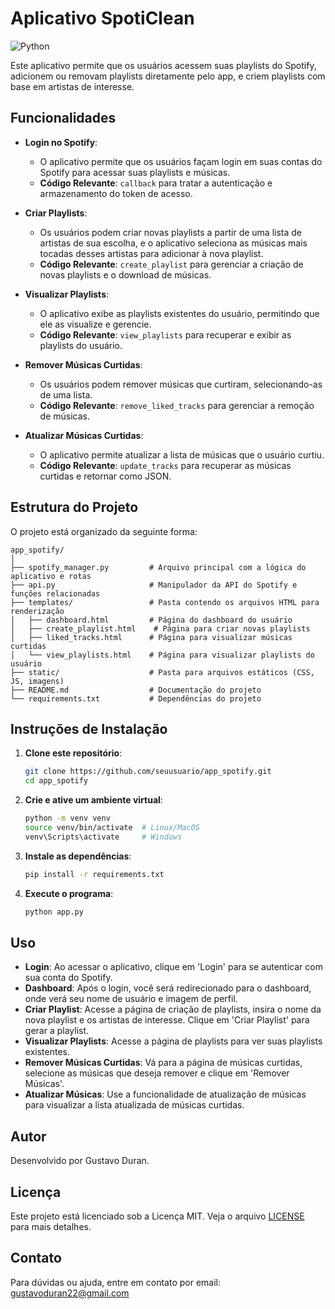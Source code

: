 # Aplicativo SpotiClean
![Python](https://img.shields.io/badge/python-3670A0?style=for-the-badge&logo=python&logoColor=ffdd54)

Este aplicativo permite que os usuários acessem suas playlists do Spotify, adicionem ou removam playlists diretamente pelo app, e criem playlists com base em artistas de interesse.

## Funcionalidades

- **Login no Spotify**: 
  - O aplicativo permite que os usuários façam login em suas contas do Spotify para acessar suas playlists e músicas.
  - **Código Relevante**: `callback` para tratar a autenticação e armazenamento do token de acesso.

- **Criar Playlists**: 
  - Os usuários podem criar novas playlists a partir de uma lista de artistas de sua escolha, e o aplicativo seleciona as músicas mais tocadas desses artistas para adicionar à nova playlist.
  - **Código Relevante**: `create_playlist` para gerenciar a criação de novas playlists e o download de músicas.

- **Visualizar Playlists**: 
  - O aplicativo exibe as playlists existentes do usuário, permitindo que ele as visualize e gerencie.
  - **Código Relevante**: `view_playlists` para recuperar e exibir as playlists do usuário.

- **Remover Músicas Curtidas**: 
  - Os usuários podem remover músicas que curtiram, selecionando-as de uma lista.
  - **Código Relevante**: `remove_liked_tracks` para gerenciar a remoção de músicas.

- **Atualizar Músicas Curtidas**: 
  - O aplicativo permite atualizar a lista de músicas que o usuário curtiu.
  - **Código Relevante**: `update_tracks` para recuperar as músicas curtidas e retornar como JSON.

## Estrutura do Projeto

O projeto está organizado da seguinte forma:

```
app_spotify/
│
├── spotify_manager.py         # Arquivo principal com a lógica do aplicativo e rotas
├── api.py                     # Manipulador da API do Spotify e funções relacionadas
├── templates/                 # Pasta contendo os arquivos HTML para renderização
│   ├── dashboard.html         # Página do dashboard do usuário
│   ├── create_playlist.html    # Página para criar novas playlists
│   ├── liked_tracks.html      # Página para visualizar músicas curtidas
│   └── view_playlists.html    # Página para visualizar playlists do usuário
├── static/                    # Pasta para arquivos estáticos (CSS, JS, imagens)
├── README.md                  # Documentação do projeto
└── requirements.txt           # Dependências do projeto
```

## Instruções de Instalação

1. **Clone este repositório**:
   ```bash
   git clone https://github.com/seuusuario/app_spotify.git
   cd app_spotify
   ```

2. **Crie e ative um ambiente virtual**:
   ```bash
   python -m venv venv
   source venv/bin/activate  # Linux/MacOS
   venv\Scripts\activate     # Windows
   ```

3. **Instale as dependências**:
   ```bash
   pip install -r requirements.txt
   ```

4. **Execute o programa**:
   ```bash
   python app.py
   ```

## Uso

- **Login**: Ao acessar o aplicativo, clique em 'Login' para se autenticar com sua conta do Spotify.
- **Dashboard**: Após o login, você será redirecionado para o dashboard, onde verá seu nome de usuário e imagem de perfil.
- **Criar Playlist**: Acesse a página de criação de playlists, insira o nome da nova playlist e os artistas de interesse. Clique em 'Criar Playlist' para gerar a playlist.
- **Visualizar Playlists**: Acesse a página de playlists para ver suas playlists existentes.
- **Remover Músicas Curtidas**: Vá para a página de músicas curtidas, selecione as músicas que deseja remover e clique em 'Remover Músicas'.
- **Atualizar Músicas**: Use a funcionalidade de atualização de músicas para visualizar a lista atualizada de músicas curtidas.

## Autor

Desenvolvido por Gustavo Duran.

## Licença

Este projeto está licenciado sob a Licença MIT. Veja o arquivo [LICENSE](LICENSE) para mais detalhes.

## Contato

Para dúvidas ou ajuda, entre em contato por email: gustavoduran22@gmail.com
